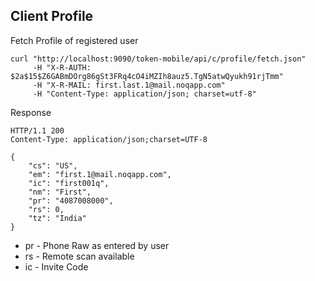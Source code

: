 ## Client Profile

Fetch Profile of registered user

    curl "http://localhost:9090/token-mobile/api/c/profile/fetch.json" 
         -H "X-R-AUTH: $2a$15$Z6GABmDOrg86gSt3FRq4cO4iMZIh8auz5.TgN5atwQyukh91rjTmm" 
         -H "X-R-MAIL: first.last.1@mail.noqapp.com" 
         -H "Content-Type: application/json; charset=utf-8"
          
Response
    
    HTTP/1.1 200 
    Content-Type: application/json;charset=UTF-8
         
    {
        "cs": "US",
        "em": "first.1@mail.noqapp.com",
        "ic": "first001q",
        "nm": "First",
        "pr": "4087008000",
        "rs": 0,
        "tz": "India"
    }
         

- pr - Phone Raw as entered by user
- rs - Remote scan available
- ic - Invite Code
              
  
